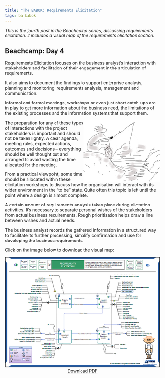```yaml
---
title: "The BABOK: Requirements Elicitation"
tags: ba babok 
---
```


_This is the fourth post in the Beachcamp series, discussing requirements elicitation. It includes a visual map of the requirements elicitation section._

## Beachcamp: Day 4

Requirements Elicitation focuses on the business analyst’s interaction with stakeholders and facilitation of their engagement in the articulation of requirements. 

It also aims to document the findings to support enterprise analysis, planning and monitoring, requirements analysis, management and communication. 

Informal and formal meetings, workshops or even just short catch-ups are in play to get more information about the business need, the limitations of the existing processes and the information systems that support them. 

<img width="248" height="200"  alt="Beachcamp day 4" src="/img/beachcamp-day4-fisherman.png" style = "float: right" />

The preparation for any of these types of interactions with the project stakeholders is important and should not be taken lightly. A clear agenda, meeting rules, expected actions, outcomes and decisions – everything should be well thought out and arranged to avoid wasting the time allocated for the meeting.

From a practical viewpoint, some time should be allocated within these elicitation workshops to discuss how the organisation will interact with its wider environment in the “to be” state. Quite often this topic is left until the point where a design is almost complete.

A certain amount of requirements analysis takes place during elicitation activities. It’s necessary to separate personal wishes of the stakeholders from actual business requirements. Rough prioritisation helps draw a line between wishes and actual needs.

The business analyst records the gathered information in a structured way to facilitate its further processing, simplify confirmation and use for developing the business requirements. 

Click on the image below to download the visual map:

<div style = "text-align: center">
    <a href = "/files/babok-requirements-elicitation.pdf"><img src = "/img/babok-requirements-elicitation.png" /></a><br/>
    <a href = "/files/babok-requirements-elicitation.pdf">Download PDF</a>
</div>
